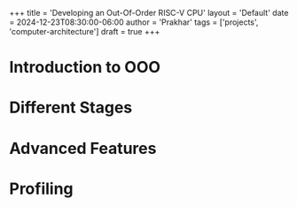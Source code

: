 +++
title = 'Developing an Out-Of-Order RISC-V CPU'
layout = 'Default'
date = 2024-12-23T08:30:00-06:00 
author = 'Prakhar'
tags = ['projects', 'computer-architecture']
draft = true
+++




# Introduction to OOO




# Different Stages



# Advanced Features




# Profiling




